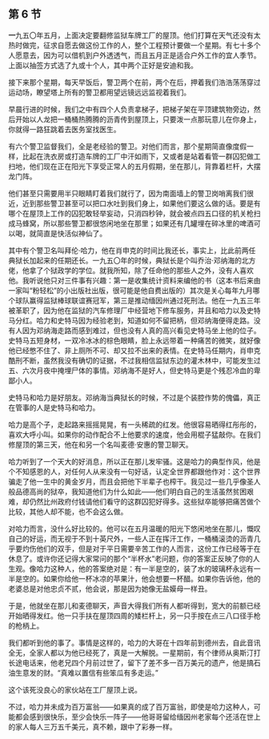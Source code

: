 ## 第 6 节

<strong>一</strong>九五〇年五月，上面决定要翻修监狱车牌工厂的屋顶。他们打算在天气还没有太热时做完，征求自愿去做这份工作的人，整个工程预计要做一个星期。有七十多个人愿意去，因为可以借机到户外透透气，而且五月正是适合户外工作的宜人季节。上面以抽签方式选了九或十个人，其中两个正好是安迪和我。

接下来那个星期，每天早饭后，警卫两个在前，两个在后，押着我们浩浩荡荡穿过运动场，瞭望塔上所有的警卫都用望远镜远远监视着我们。

早晨行进的时候，我们之中有四个人负责拿梯子，把梯子架在平顶建筑物旁边，然后开始以人龙把一桶桶热腾腾的沥青传到屋顶上，只要泼一点那玩意儿在你身上，你就得一路狂跳着去医务室找医生。

有六个警卫监督我们，全是老经验的警卫。对他们而言，那个星期简直像度假一样，比起在洗衣房或打造车牌的工厂中汗如雨下，又或者是站着看管一群囚犯做工扫地，他们现在正在阳光下享受正常人的五月假期，坐在那儿，背靠着栏杆，大摆龙门阵。

他们甚至只需要用半只眼睛盯着我们就行了，因为南面墙上的警卫岗哨离我们很近，近到那些警卫甚至可以把口水吐到我们身上，如果他们要这么做的话。要是有哪个在屋顶上工作的囚犯敢轻举妄动，只消四秒钟，就会被点四五口径的机关枪扫成马蜂窝，所以那些警卫都很悠闲地坐在那里；如果还有几罐埋在碎冰里的啤酒可以喝，就简直是快活似神仙了。

其中有个警卫名叫拜伦·哈力，他在肖申克的时间比我还长，事实上，比此前两任典狱长加起来的任期还长。一九五〇年的时候，典狱长是个叫乔治·邓纳海的北方佬，他拿了个狱政学的学位。就我所知，除了任命他的那些人之外，没有人喜欢他。我听说他只对三件事有兴趣：第一是收集统计资料来编他的书（这本书后来由一家叫“粉轻松”的小出版社出版，很可能是他自费出版的）其次是关心每年九月哪个球队赢得监狱棒球联谊赛冠军，第三是推动缅因州通过死刑法。他在一九五三年被革职了，因为他在监狱的汽车修理厂中经营地下修车服务，并且和哈力以及史特马分红。哈力和史特马因为经验老到，知道如何不留把柄，但邓纳海便得走路。没有人因为邓纳海走路而感到难过，但也没有人真的高兴看见史特马坐上他的位子。史特马五短身材，一双冷冰冰的棕色眼睛，脸上永远带着一种痛苦的微笑，就好像他已经憋不住了、非上厕所不可、却又拉不出来的表情。在史特马任期内，肖申克酷刑不断，虽然我没有确切的证据，不过我相信监狱东边的灌木林中，可能发生过五、六次月夜中掩埋尸体的事情。邓纳海不是好人，但史特马更是个残忍冷血的卑鄙小人。

史特马和哈力是好朋友。邓纳海当典狱长的时候，不过是个装腔作势的傀儡，真正在管事的人是史特马和哈力。

哈力是高个子，走起路来摇摇晃晃，有一头稀疏的红发。他很容易晒得红彤彤的，喜欢大呼小叫。如果你的动作配合不上他要求的速度，他会用棍子猛敲你。在我们修屋顶的第三天，他在和另一个名叫麦德·安惠的警卫聊天。

哈力听到了一个天大的好消息，所以正在那儿发牢骚。这是哈力的典型作风，他是个不知感恩的人，对任何人从来没有一句好话，认定全世界都跟他作对：这个世界骗走了他一生中的黄金岁月，而且会把他下半辈子也榨干。我见过一些几乎像圣人般品德高尚的狱卒，我知道他们为什么如此——他们明白自己的生活虽然贫困艰难，却仍然比州政府付钱请他们看守的这群囚犯好得多。这些狱卒能够把痛苦做个比较，其他人却不能，也不会这么做。

对哈力而言，没什么好比较的。他可以在五月温暖的阳光下悠闲地坐在那儿，慨叹自己的好运，而无视于不到十英尺外，一些人正在挥汗工作，一桶桶滚烫的沥青几乎要灼伤他们的双手，但是对于平日需要辛苦工作的人而言，这份工作已经等于在休息了。或许你还记得大家常问的那个“半杯水”老问题，你的答案正反映了你的人生观。像哈力这种人，他的答案绝对是：有一半是空的，装了水的玻璃杯永远有一半是空的。如果你给他一杯冰凉的苹果汁，他会想要一杯醋。如果你告诉他，他的老婆总是对他忠贞不贰，他会说，那是因为她像无盐嫫母一样丑。

于是，他就坐在那儿和麦德聊天，声音大得我们所有人都听得到，宽大的前额已经开始晒得发红。他一只手扶在屋顶四周的矮栏杆上，另一只手按在点三八口径手枪的枪柄上。

我们都听到他的事了。事情是这样的，哈力的大哥在十四年前到德州去，自此音讯全无，全家人都以为他已经死了，真是一大解脱。一星期前，有个律师从奥斯汀打长途电话来，他老兄四个月前过世了，留下了差不多一百万美元的遗产，他是搞石油生意发的财。“真难以置信有些笨瓜有多走运。”

这个该死没良心的家伙站在工厂屋顶上说。

不过，哈力并未成为百万富翁——如果真的成了百万富翁，即使是哈力这种人，可能都会感到很快乐，至少会快乐一阵子——他哥哥留给缅因州老家每个还活在世上的家人每人三万五千美元，真不赖，跟中了彩券一样。